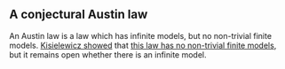 ## A conjectural Austin law

An Austin law is a law which has infinite models, but no non-trivial finite models. [Kisielewicz showed](https://teorth.github.io/equational_theories/blueprint/sect0001.html#Kisielewicz2) that [this law has no non-trivial finite models](https://teorth.github.io/equational_theories/blueprint/infinite-model-chapter.html#5105-nontrivial), but it remains open whether there is an infinite model.
